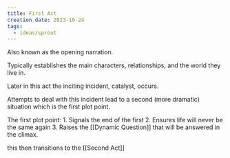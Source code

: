 ```yaml
---
title: First Act
creation date: 2023-10-24
tags:
  - ideas/sprout
---
```

Also known as the opening narration. 

Typically establishes the main characters, relationships, and the world they live in. 

Later in this act the inciting incident, catalyst, occurs. 

Attempts to deal with this incident lead to a second (more dramatic) situation which is the first plot point.

The first plot point:
	1. Signals the end of the first 
	2. Ensures life will never be the same again
	3. Raises the [[Dynamic Question]] that will be answered in the climax.

this then transitions to the [[Second Act]]